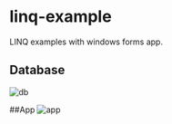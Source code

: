 # linq-example
LINQ examples with windows forms app. 

## Database
![db](https://user-images.githubusercontent.com/67098980/120090895-c55f6b80-c10e-11eb-9fbb-247ee935acc9.gif)

##App
![app](https://user-images.githubusercontent.com/67098980/120090958-3acb3c00-c10f-11eb-8c78-f7ee3c294112.gif)

